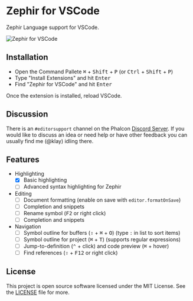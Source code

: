 # Zephir for VSCode

Zephir Language support for VSCode.

![Zephir for VSCode](https://user-images.githubusercontent.com/1256298/34313929-afbbe4bc-e777-11e7-9b00-35e4b7cea164.png)

## Installation

* Open the Command Pallete <kbd>⌘</kbd> + <kbd>Shift</kbd> + <kbd>P</kbd>
  (or <kbd>Ctrl</kbd> + <kbd>Shift</kbd> + <kbd>P</kbd>)
* Type "Install Extensions" and hit <kbd>Enter</kbd>
* Find "Zephir for VSCode" and hit <kbd>Enter</kbd>

Once the extension is installed, reload VSCode.

## Discussion

There is an `#editorsupport` channel on the Phalcon [Discord Server](https://discord.gg/PNFsSsr).
If you would like to discuss an idea or need help or have other feedback you can usually find me (@klay) idling there.

## Features

* Highlighting
  - [x] Basic highlighting
  - [ ] Advanced syntax highlighting for Zephir

* Editing
  - [ ] Document formatting (enable on save with `editor.formatOnSave`)
  - [ ] Completion and snippets
  - [ ] Rename symbol (<kbd>F2</kbd> or right click)
  - [ ] Completion and snippets

* Navigation
  - [ ] Symbol outline for buffers (<kbd>⇧</kbd> + <kbd>⌘</kbd> + <kbd>O</kbd>) (type `:` in list to sort items)
  - [ ] Symbol outline for project (<kbd>⌘</kbd> + <kbd>T</kbd>) (supports regular expressions)
  - [ ] Jump-to-definition (<kbd>⌃</kbd> + click) and code preview (<kbd>⌘</kbd> + hover)
  - [ ] Find references (<kbd>⇧</kbd> + <kbd>F12</kbd> or right click)

## License

This project is open source software licensed under the MIT License.
See the [LICENSE](hhttps://github.com/zephir-lang/zephir-vscode/blob/master/LICENSE) file for more.